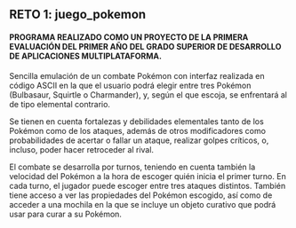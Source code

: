 ## RETO 1: juego_pokemon

#### PROGRAMA REALIZADO COMO UN PROYECTO DE LA PRIMERA EVALUACIÓN DEL PRIMER AÑO DEL GRADO SUPERIOR DE DESARROLLO DE APLICACIONES MULTIPLATAFORMA.

Sencilla emulación de un combate Pokémon con interfaz realizada en código ASCII en la que el usuario podrá elegir entre tres Pokémon (Bulbasaur, Squirtle o Charmander), y, según el que escoja, se enfrentará al de tipo elemental contrario.

Se tienen en cuenta fortalezas y debilidades elementales tanto de los Pokémon como de los ataques, además de otros modificadores como probabilidades de acertar o fallar un ataque, realizar golpes críticos, o, incluso, poder hacer retroceder al rival.

El combate se desarrolla por turnos, teniendo en cuenta también la velocidad del Pokémon a la hora de escoger quién inicia el primer turno. En cada turno, el jugador puede escoger entre tres ataques distintos. También tiene acceso a ver las propiedades del Pokémon escogido, así como de acceder a una mochila en la que se incluye un objeto curativo que podrá usar para curar a su Pokémon.
